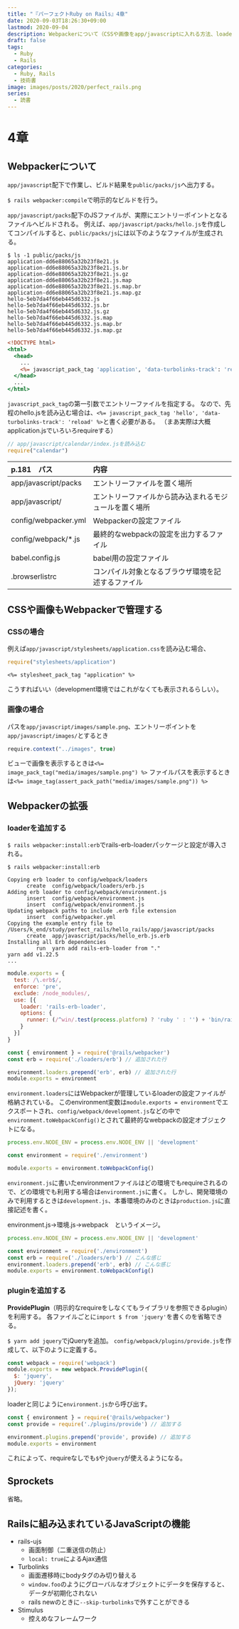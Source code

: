 ```yaml
---
title: "『パーフェクトRuby on Rails』4章"
date: 2020-09-03T18:26:30+09:00
lastmod: 2020-09-04
description: Webpackerについて（CSSや画像をapp/javascriptに入れる方法、loader, plugin）, Railsに組み込まれているJavaScriptの機能
draft: false
tags:
  - Ruby
  - Rails
categories:
  - Ruby, Rails
  - 技術書
image: images/posts/2020/perfect_rails.png
series:
  - 読書
---
```


# 4章

## Webpackerについて

`app/javascript`配下で作業し、ビルド結果を`public/packs/js`へ出力する。

`$ rails webpacker:compile`で明示的なビルドを行う。

`app/javascript/packs`配下のJSファイルが、実際にエントリーポイントとなるファイルへビルドされる。
例えば、`app/javascript/packs/hello.js`を作成してコンパイルすると、`public/packs/js`には以下のようなファイルが生成される。

```
$ ls -1 public/packs/js
application-dd6e88065a32b23f8e21.js
application-dd6e88065a32b23f8e21.js.br
application-dd6e88065a32b23f8e21.js.gz
application-dd6e88065a32b23f8e21.js.map
application-dd6e88065a32b23f8e21.js.map.br
application-dd6e88065a32b23f8e21.js.map.gz
hello-5eb7da4f66eb445d6332.js
hello-5eb7da4f66eb445d6332.js.br
hello-5eb7da4f66eb445d6332.js.gz
hello-5eb7da4f66eb445d6332.js.map
hello-5eb7da4f66eb445d6332.js.map.br
hello-5eb7da4f66eb445d6332.js.map.gz
```

```rb:app/views/layouts/application.html.erb
<!DOCTYPE html>
<html>
  <head>
    ...
    <%= javascript_pack_tag 'application', 'data-turbolinks-track': 'reload' %>
  </head>
  ...
</html>
```

`javascript_pack_tag`の第一引数でエントリーファイルを指定する。
なので、先程のhello.jsを読み込む場合は、`<%= javascript_pack_tag 'hello', 'data-turbolinks-track': 'reload' %>`と書く必要がある。
（まあ実際は大概application.jsでいろいろrequireする）

```js:app/javascript/pack/application.js
// app/javascript/calendar/index.jsを読み込む
require("calendar")
```

| p.181　パス | 内容 |
|:----|:----|
| app/javascript/packs|エントリーファイルを置く場所|
| app/javascript/ | エントリーファイルから読み込まれるモジュールを置く場所|
| config/webpacker.yml|Webpackerの設定ファイル|
| config/webpack/*.js| 最終的なwebpackの設定を出力するファイル|
| babel.config.js| babel用の設定ファイル|
| .browserlistrc| コンパイル対象となるブラウザ環境を記述するファイル|

## CSSや画像もWebpackerで管理する

### CSSの場合

例えば`app/javascript/stylesheets/application.css`を読み込む場合、

```js:app/javascript/pack/application.js
require("stylesheets/application")
```

```
<%= stylesheet_pack_tag "application" %>
```

こうすればいい（development環境ではこれがなくても表示されるらしい）。

### 画像の場合

パスを`app/javascript/images/sample.png`、エントリーポイントを`app/javascript/images/`とするとき

```js:app/javascript/pack/application.js
require.context("../images", true)
```

ビューで画像を表示するときは`<%= image_pack_tag("media/images/sample.png") %>`
ファイルパスを表示するときは`<%= image_tag(assert_pack_path("media/images/sample.png")) %>`


## Webpackerの拡張

### loaderを追加する

`$ rails webpacker:install:erb`でrails-erb-loaderパッケージと設定が導入される。

```
$ rails webpacker:install:erb

Copying erb loader to config/webpack/loaders
      create  config/webpack/loaders/erb.js
Adding erb loader to config/webpack/environment.js
      insert  config/webpack/environment.js
      insert  config/webpack/environment.js
Updating webpack paths to include .erb file extension
      insert  config/webpacker.yml
Copying the example entry file to /Users/k_end/study/perfect_rails/hello_rails/app/javascript/packs
      create  app/javascript/packs/hello_erb.js.erb
Installing all Erb dependencies
         run  yarn add rails-erb-loader from "."
yarn add v1.22.5
...
```

```js:config/webpack/loaders/erb.js
module.exports = {
  test: /\.erb$/,
  enforce: 'pre',
  exclude: /node_modules/,
  use: [{
    loader: 'rails-erb-loader',
    options: {
      runner: (/^win/.test(process.platform) ? 'ruby ' : '') + 'bin/rails runner'
    }
  }]
}
```

```js:config/webpack/environment.js
const { environment } = require('@rails/webpacker')
const erb = require('./loaders/erb') // 追加された行

environment.loaders.prepend('erb', erb) // 追加された行
module.exports = environment
```

`environment.loaders`にはWebpackerが管理しているloaderの設定ファイルが格納されている。
このenvironment変数は`module.exports = environment`でエクスポートされ、`config/webpack/development.js`などの中で`environment.toWebpackConfig()`とされて最終的なwebpackの設定オブジェクトになる。

```js:config/webpack/development.js
process.env.NODE_ENV = process.env.NODE_ENV || 'development'

const environment = require('./environment')

module.exports = environment.toWebpackConfig()
```

`environment.js`に書いたenvironmentファイルはどの環境でもrequireされるので、どの環境でも利用する場合は`environment.js`に書く。
しかし、開発環境のみで利用するときは`development.js`、本番環境のみのときは`production.js`に直接記述を書く。

environment.js→環境.js→webpack　というイメージ。

```js:config/webpack/development.js
process.env.NODE_ENV = process.env.NODE_ENV || 'development'

const environment = require('./environment')
const erb = require('./loaders/erb') // こんな感じ
environment.loaders.prepend('erb', erb) // こんな感じ
module.exports = environment.toWebpackConfig()
```

### pluginを追加する

**ProvidePlugin**（明示的なrequireをしなくてもライブラリを参照できるplugin）を利用する。
各ファイルごとに`import $ from 'jquery'`を書くのを省略できる。

`$ yarn add jquery`でjQueryを追加。
`config/webpack/plugins/provide.js`を作成して、以下のように定義する。

```js:config/webpack/plugins/provide.js
const webpack = require('webpack')
module.exports = new webpack.ProvidePlugin({
  $: 'jquery',
  jQuery: 'jquery'
});
```

loaderと同じように`environment.js`から呼び出す。

```js:config/webpack/environment.js
const { environment } = require('@rails/webpacker')
const provide = require('./plugins/provide') // 追加する

environment.plugins.prepend('provide', provide) // 追加する
module.exports = environment
```

これによって、requireなしでも`$`や`jQuery`が使えるようになる。

## Sprockets

省略。

## Railsに組み込まれているJavaScriptの機能

- rails-ujs
  - 画面制御（二重送信の防止）
  - `local: true`によるAjax通信
- Turbolinks
  - 画面遷移時にbodyタグのみ切り替える
  - `window.foo`のようにグローバルなオブジェクトにデータを保存すると、データが初期化されない
  - rails newのときに`--skip-turbolinks`で外すことができる
- Stimulus
  - 控えめなフレームワーク
